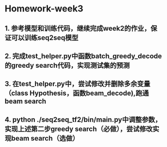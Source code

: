 # Homework-week3
## 1. 参考模型和训练代码，继续完成week2的作业，保证可以训练seq2seq模型

## 2. 完成test_helper.py中函数batch_greedy_decode的greedy search代码，实现测试集的预测

## 3. 在test_helper.py中，尝试修改并删除多余变量（class Hypothesis，函数beam_decode),跑通beam search

## 4. python ./seq2seq_tf2/bin/main.py中调整参数，实现上述第二步greedy search（必做），尝试修改实现beam search（选做）



